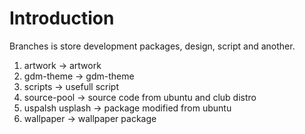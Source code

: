 # Introduction #

Branches is store development packages, design, script and another.

  1. artwork -> artwork
  1. gdm-theme -> gdm-theme
  1. scripts -> usefull script
  1. source-pool -> source code from ubuntu and club distro
  1. uspalsh usplash -> package modified from ubuntu
  1. wallpaper -> wallpaper package